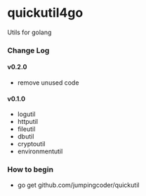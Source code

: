 # quickutil4go
Utils for golang

### Change Log

#### v0.2.0
+ remove unused code

#### v0.1.0
+ logutil
+ httputil
+ fileutil
+ dbutil
+ cryptoutil
+ environmentutil

### How to begin
+ go get github.com/jumpingcoder/quickutil